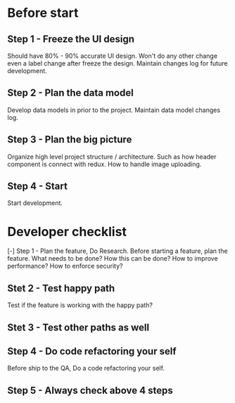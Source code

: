 # Before start
## Step 1 - Freeze the UI design
Should have 80% - 90% accurate UI design.
Won't do any other change even a label change after freeze the design.
Maintain changes log for future development.

## Step 2 - Plan the data model
Develop data models in prior to the project.
Maintain data model changes log.

## Step 3 - Plan the big picture
Organize high level project structure / architecture.
Such as how header component is connect with redux.
How to handle image uploading.

## Step 4 - Start
Start development.

# Developer checklist

[-] Step 1 - Plan the feature, Do Research.
Before starting a feature, plan the feature. What needs to be done?
How this can be done? How to improve performance? How to enforce security?

## Stet 2 - Test happy path
Test if the feature is working with the happy path?

## Stet 3 - Test other paths as well

## Step 4 - Do code refactoring your self
Before ship to the QA, Do a code refactoring your self.

## Step 5 - Always check above 4 steps
